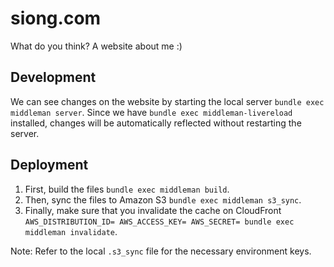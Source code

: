 # siong.com

What do you think?  A website about me :)

## Development

We can see changes on the website by starting the local server `bundle exec middleman server`. Since we have `bundle exec middleman-livereload` installed, changes will be automatically reflected without restarting the server.

## Deployment

1. First, build the files `bundle exec middleman build`.
2. Then, sync the files to Amazon S3 `bundle exec middleman s3_sync`.
3. Finally, make sure that you invalidate the cache on CloudFront `AWS_DISTRIBUTION_ID= AWS_ACCESS_KEY= AWS_SECRET= bundle exec middleman invalidate`.

Note: Refer to the local `.s3_sync` file for the necessary environment keys.
